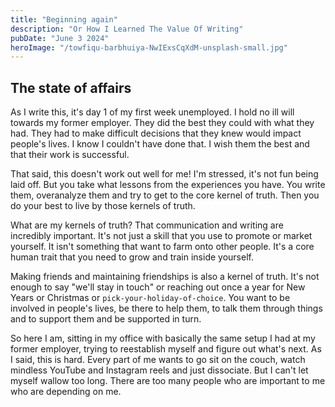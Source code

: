 ```yaml
---
title: "Beginning again"
description: "Or How I Learned The Value Of Writing"
pubDate: "June 3 2024"
heroImage: "/towfiqu-barbhuiya-NwIExsCqXdM-unsplash-small.jpg"
---
```


## The state of affairs

As I write this, it's day 1 of my first week unemployed. I hold no ill will towards my former employer. They did the best they could with what they had. They had to make difficult decisions that they knew would impact people's lives. I know I couldn't have done that. I wish them the best and that their work is successful.

That said, this doesn't work out well for me! I'm stressed, it's not fun being laid off. But you take what lessons from the experiences you have. You write them, overanalyze them and try to get to the core kernel of truth. Then you do your best to live by those kernels of truth.

What are my kernels of truth? That communication and writing are incredibly important. It's not just a skill that you use to promote or market yourself. It isn't something that want to farm onto other people. It's a core human trait that you need to grow and train inside yourself.

Making friends and maintaining friendships is also a kernel of truth. It's not enough to say "we'll stay in touch" or reaching out once a year for New Years or Christmas or `pick-your-holiday-of-choice`. You want to be involved in people's lives, be there to help them, to talk them through things and to support them and be supported in turn.

So here I am, sitting in my office with basically the same setup I had at my former employer, trying to reestablish myself and figure out what's next. As I said, this is hard. Every part of me wants to go sit on the couch, watch mindless YouTube and Instagram reels and just dissociate. But I can't let myself wallow too long. There are too many people who are important to me who are depending on me.

